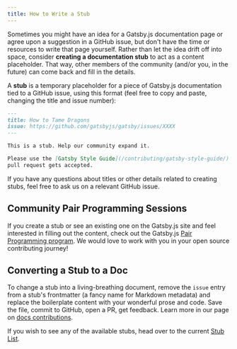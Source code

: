 ```yaml
---
title: How to Write a Stub
---
```


Sometimes you might have an idea for a Gatsby.js documentation page or agree upon a suggestion in a GitHub issue, but don't have the time or resources to write that page yourself. Rather than let the idea drift off into space, consider **creating a documentation stub** to act as a content placeholder. That way, other members of the community (and/or you, in the future) can come back and fill in the details.

A **stub** is a temporary placeholder for a piece of Gatsby.js documentation tied to a GitHub issue, using this format (feel free to copy and paste, changing the title and issue number):

```markdown:title=how-to-tame-dragons.md
---
title: How to Tame Dragons
issue: https://github.com/gatsbyjs/gatsby/issues/XXXX
---

This is a stub. Help our community expand it.

Please use the [Gatsby Style Guide](/contributing/gatsby-style-guide/) to ensure your
pull request gets accepted.
```

If you have any questions about titles or other details related to creating stubs, feel free to ask us on a relevant GitHub issue.

## Community Pair Programming Sessions

If you create a stub or see an existing one on the Gatsby.js site and feel interested in filling out the content, check out the Gatsby.js
[Pair Programming program](/contributing/pair-programming/). We would love to work with you in your open source contributing journey!

## Converting a Stub to a Doc

To change a stub into a living-breathing document, remove the `issue` entry from a stub's frontmatter (a fancy name for Markdown metadata) and replace the boilerplate content with
your wonderful prose and code. Save the file, commit to GitHub, open a PR, get feedback. Learn more in our page on [docs contributions](/contributing/docs-contributions/).

If you wish to see any of the available stubs, head over to the current [Stub List](/contributing/stub-list/).
